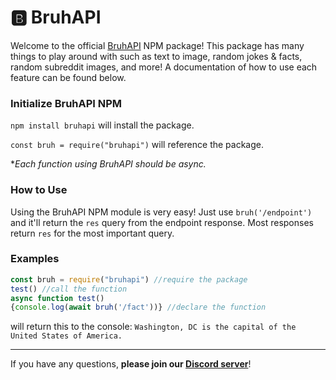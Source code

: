 # 🅱 BruhAPI

Welcome to the official [BruhAPI](https://bruhapi.xyz) NPM package! This package has many things to play around with such as text to image, random jokes & facts, random subreddit images, and more! A documentation of how to use each feature can be found below.


### Initialize BruhAPI NPM
`npm install bruhapi`  will install the package.

`const bruh = require("bruhapi")` will reference the package.

*_Each function using BruhAPI should be async._

### How to Use
Using the BruhAPI NPM module is very easy! Just use `bruh('/endpoint')` and it'll return the `res` query from the endpoint response. Most responses return `res` for the most important query.
### Examples
```js
const bruh = require("bruhapi") //require the package
test() //call the function
async function test() 
{console.log(await bruh('/fact'))} //declare the function
``` 
will return this to the console: `Washington, DC is the capital of the United States of America.`

--------------------
If you have any questions, **please join our [Discord server](https://willm.xyz/discord)**! 